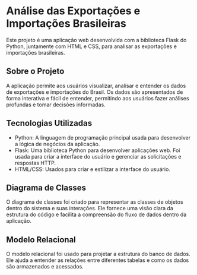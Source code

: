 # Análise das Exportações e Importações Brasileiras
Este projeto é uma aplicação web desenvolvida com a biblioteca Flask do Python, juntamente com HTML e CSS, para analisar as exportações e importações brasileiras.

## Sobre o Projeto
A aplicação permite aos usuários visualizar, analisar e entender os dados de exportações e importações do Brasil. Os dados são apresentados de forma interativa e fácil de entender, permitindo aos usuários fazer análises profundas e tomar decisões informadas.

## Tecnologias Utilizadas
- Python: A linguagem de programação principal usada para desenvolver a lógica de negócios da aplicação.
- Flask: Uma biblioteca Python para desenvolver aplicações web. Foi usada para criar a interface do usuário e gerenciar as solicitações e respostas HTTP.
- HTML/CSS: Usados para criar e estilizar a interface do usuário.
## Diagrama de Classes
O diagrama de classes foi criado para representar as classes de objetos dentro do sistema e suas interações. Ele fornece uma visão clara da estrutura do código e facilita a compreensão do fluxo de dados dentro da aplicação.

## Modelo Relacional
O modelo relacional foi usado para projetar a estrutura do banco de dados. Ele ajuda a entender as relações entre diferentes tabelas e como os dados são armazenados e acessados.
